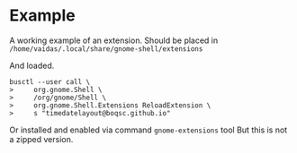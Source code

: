 # Example

A working example of an extension.
Should be placed in `/home/vaidas/.local/share/gnome-shell/extensions`

And loaded.
```
busctl --user call \
>     org.gnome.Shell \
>     /org/gnome/Shell \
>     org.gnome.Shell.Extensions ReloadExtension \
>     s "timedatelayout@boqsc.github.io"
```

Or installed and enabled via command `gnome-extensions` tool
But this is not a zipped version.
